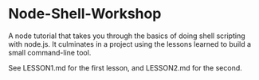 # Node-Shell-Workshop

A node tutorial that takes you through the basics of doing shell scripting with node.js. It culminates in a project using the lessons learned to build a small command-line tool.

See LESSON1.md for the first lesson, and LESSON2.md for the second.
